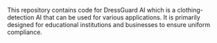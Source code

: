 This repository contains code for DressGuard AI which is a clothing-detection AI that can be used for various applications. It is primarily designed for educational institutions and businesses to ensure uniform compliance.
